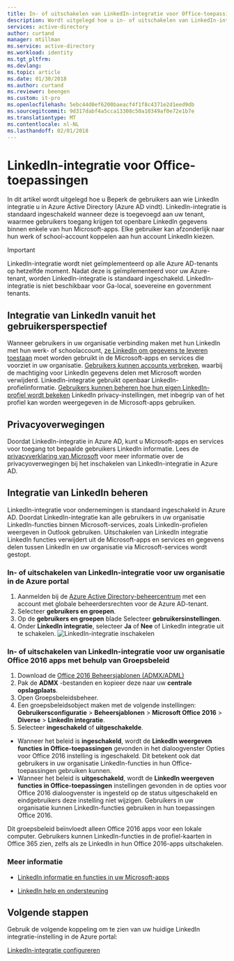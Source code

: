 ```yaml
---
title: In- of uitschakelen van LinkedIn-integratie voor Office-toepassingen in Azure Active Directory | Microsoft Docs
description: Wordt uitgelegd hoe u in- of uitschakelen van LinkedIn-integratie voor Microsoft-apps in Azure Active Directory
services: active-directory
author: curtand
manager: mtillman
ms.service: active-directory
ms.workload: identity
ms.tgt_pltfrm: 
ms.devlang: 
ms.topic: article
ms.date: 01/30/2018
ms.author: curtand
ms.reviewer: beengen
ms.custom: it-pro
ms.openlocfilehash: 5ebc44d0ef6200baeacf4f1f8c4371e2d1eed9db
ms.sourcegitcommit: 9d317dabf4a5cca13308c50a10349af0e72e1b7e
ms.translationtype: MT
ms.contentlocale: nl-NL
ms.lasthandoff: 02/01/2018
---
```

# <a name="linkedin-integration-for-office-applications"></a>LinkedIn-integratie voor Office-toepassingen
In dit artikel wordt uitgelegd hoe u Beperk de gebruikers aan wie LinkedIn integratie u in Azure Active Directory (Azure AD vindt). LinkedIn-integratie is standaard ingeschakeld wanneer deze is toegevoegd aan uw tenant, waarmee gebruikers toegang krijgen tot openbare LinkedIn gegevens binnen enkele van hun Microsoft-apps. Elke gebruiker kan afzonderlijk naar hun werk of school-account koppelen aan hun account LinkedIn kiezen.

> [!IMPORTANT]
> LinkedIn-integratie wordt niet geïmplementeerd op alle Azure AD-tenants op hetzelfde moment. Nadat deze is geïmplementeerd voor uw Azure-tenant, worden LinkedIn-integratie is standaard ingeschakeld. LinkedIn-integratie is niet beschikbaar voor Ga-local, soevereine en government tenants. 

## <a name="linkedin-integration-from-the-user-perspective"></a>Integratie van LinkedIn vanuit het gebruikersperspectief
Wanneer gebruikers in uw organisatie verbinding maken met hun LinkedIn met hun werk- of schoolaccount, [ze LinkedIn om gegevens te leveren toestaan](https://www.linkedin.com/help/linkedin/answer/84077) moet worden gebruikt in de Microsoft-apps en services die voorziet in uw organisatie. [Gebruikers kunnen accounts verbreken](https://www.linkedin.com/help/linkedin/answer/85097), waarbij de machtiging voor LinkedIn gegevens delen met Microsoft worden verwijderd. LinkedIn-integratie gebruikt openbaar LinkedIn-profielinformatie. [Gebruikers kunnen beheren hoe hun eigen LinkedIn-profiel wordt bekeken](https://www.linkedin.com/help/linkedin/answer/83) LinkedIn privacy-instellingen, met inbegrip van of het profiel kan worden weergegeven in de Microsoft-apps gebruiken.

## <a name="privacy-considerations"></a>Privacyoverwegingen
Doordat LinkedIn-integratie in Azure AD, kunt u Microsoft-apps en services voor toegang tot bepaalde gebruikers LinkedIn informatie. Lees de [privacyverklaring van Microsoft](https://privacy.microsoft.com/privacystatement/) voor meer informatie over de privacyoverwegingen bij het inschakelen van LinkedIn-integratie in Azure AD. 

## <a name="manage-linkedin-integration"></a>Integratie van LinkedIn beheren
LinkedIn-integratie voor ondernemingen is standaard ingeschakeld in Azure AD. Doordat LinkedIn-integratie kan alle gebruikers in uw organisatie LinkedIn-functies binnen Microsoft-services, zoals LinkedIn-profielen weergeven in Outlook gebruiken. Uitschakelen van LinkedIn integratie LinkedIn functies verwijdert uit de Microsoft-apps en services en gegevens delen tussen LinkedIn en uw organisatie via Microsoft-services wordt gestopt.

### <a name="enable-or-disable-linkedin-integration-for-your-organization-in-the-azure-portal"></a>In- of uitschakelen van LinkedIn-integratie voor uw organisatie in de Azure portal

1. Aanmelden bij de [Azure Active Directory-beheercentrum](https://aad.portal.azure.com/) met een account met globale beheerdersrechten voor de Azure AD-tenant.
2. Selecteer **gebruikers en groepen**.
3. Op de **gebruikers en groepen** blade Selecteer **gebruikersinstellingen**.
4. Onder **LinkedIn integratie**, selecteer **Ja** of **Nee** of LinkedIn integratie uit te schakelen.
   ![LinkedIn-integratie inschakelen](./media/linkedin-integration/LinkedIn-integration.PNG)

### <a name="enable-or-disable-linkedin-integration-for-your-organizations-office-2016-apps-using-group-policy"></a>In- of uitschakelen van LinkedIn-integratie voor uw organisatie Office 2016 apps met behulp van Groepsbeleid

1. Download de [Office 2016 Beheersjablonen (ADMX/ADML)](https://www.microsoft.com/download/details.aspx?id=49030)
2. Pak de **ADMX** -bestanden en kopieer deze naar uw **centrale opslagplaats**.
3. Open Groepsbeleidsbeheer.
4. Een groepsbeleidsobject maken met de volgende instellingen: **Gebruikersconfiguratie** > **Beheersjablonen** > **Microsoft Office 2016**  >  **Diverse** > **LinkedIn integratie**.
5. Selecteer **ingeschakeld** of **uitgeschakelde**.
  * Wanneer het beleid is **ingeschakeld**, wordt de **LinkedIn weergeven functies in Office-toepassingen** gevonden in het dialoogvenster Opties voor Office 2016 instelling is ingeschakeld. Dit betekent ook dat gebruikers in uw organisatie LinkedIn-functies in hun Office-toepassingen gebruiken kunnen.
  * Wanneer het beleid is **uitgeschakeld**, wordt de **LinkedIn weergeven functies in Office-toepassingen** instellingen gevonden in de opties voor Office 2016 dialoogvenster is ingesteld op de status uitgeschakeld en eindgebruikers deze instelling niet wijzigen. Gebruikers in uw organisatie kunnen LinkedIn-functies gebruiken in hun toepassingen Office 2016. 

Dit groepsbeleid beïnvloedt alleen Office 2016 apps voor een lokale computer. Gebruikers kunnen LinkedIn-functies in de profiel-kaarten in Office 365 zien, zelfs als ze LinkedIn in hun Office 2016-apps uitschakelen. 

### <a name="learn-more"></a>Meer informatie 
* [LinkedIn informatie en functies in uw Microsoft-apps](https://go.microsoft.com/fwlink/?linkid=850740)

* [LinkedIn help en ondersteuning](https://www.linkedin.com/help/linkedin)

## <a name="next-steps"></a>Volgende stappen
Gebruik de volgende koppeling om te zien van uw huidige LinkedIn integratie-instelling in de Azure portal:

[LinkedIn-integratie configureren](https://aad.portal.azure.com/#blade/Microsoft_AAD_IAM/UserManagementMenuBlade/UserSettings) 